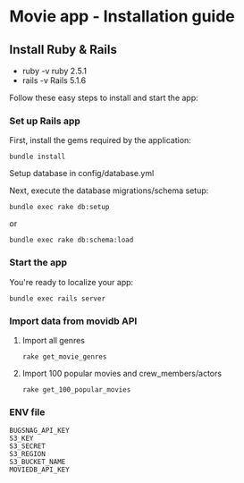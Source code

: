 # Movie app - Installation guide

## Install Ruby & Rails
- ruby -v ruby 2.5.1
- rails -v Rails 5.1.6


Follow these easy steps to install and start the app:

### Set up Rails app

First, install the gems required by the application:

	bundle install 

Setup database in config/database.yml

	
Next, execute the database migrations/schema setup:

	bundle exec rake db:setup
or
  
	bundle exec rake db:schema:load
	

### Start the app

You're ready to localize your app:

    bundle exec rails server
	

### Import data from movidb API 

1. Import all genres

	```rake get_movie_genres```
  
2. Import 100 popular movies and crew_members/actors  

	```rake get_100_popular_movies```


### ENV file

	BUGSNAG_API_KEY
	S3_KEY
	S3_SECRET
	S3_REGION
	S3_BUCKET_NAME
  	MOVIEDB_API_KEY




	
